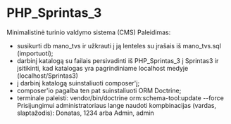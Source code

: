 # PHP_Sprintas_3
Minimalistinė turinio valdymo sistema (CMS)
Paleidimas:
- susikurti db mano_tvs ir užkrauti į ją lenteles su įrašais iš mano_tvs.sql (importuoti);
- darbinį katalogą su failais persivadinti iš PHP_Sprintas_3 į Sprintas3 ir įsitikinti, kad katalogas yra pagrindiniame localhost medyje (localhost/Sprintas3)
- į darbinį katalogą suinstaliuoti composer'į;
- composer'io pagalba ten pat suinstaliuoti ORM Doctrine;
- terminale paleisti:
  vendor/bin/doctrine orm:schema-tool:update --force
Prisijungimui administratoriaus lange naudoti kompbinacijas (vardas, slaptažodis):
Donatas, 1234
arba
Admin, admin
